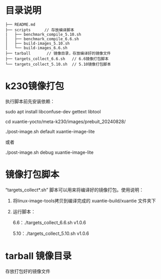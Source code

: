 # 目录说明

```
├── README.md
├── scripts      // 存放编译脚本
|   ├── benchmark_compile_5.10.sh
│   ├── benchmark_compile_6.6.sh
│   ├── build-images_5.10.sh
│   └── build-images_6.6.sh 
├── tarball       // 镜像目录，存放编译好的镜像文件
├── targets_collect_6.6.sh   // 6.6镜像打包脚本
└── targets_collect_5.10.sh  // 5.10镜像打包脚本
```

# k230镜像打包

执行脚本前先安装依赖：

sudo apt install libconfuse-dev gettext libtool 

cd xuantie-yocto/meta-k230/images/prebuit_20240828/

./post-image.sh  default xuantie-image-lite

或者

./post-image.sh  debug  xuantie-image-lite



# 镜像打包脚本

“targets_collect*.sh” 脚本可以用来将编译好的镜像打包。使用说明：

1.  将linux-image-tools拷贝到编译完成的 xuantie-build/xuantie 文件夹下
2.  运行脚本：
    
    6.6：./targets_collect_6.6.sh v1.0.6
    
    5.10：./targets_collect_5.10.sh v1.0.6

# tarball 镜像目录

存放打包好的镜像文件


